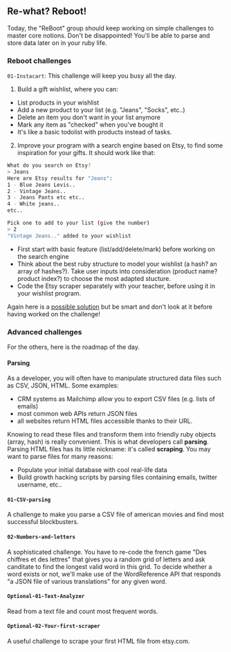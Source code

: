 ## Re-what? Reboot!

Today, the "ReBoot" group should keep working on simple challenges to master core notions. Don't be disappointed! You'll be able to parse and store data later on in your ruby life.

### Reboot challenges

`01-Instacart`: This challenge will keep you busy all the day.

1. Build a gift wishlist, where you can:
  - List products in your wishlist
  - Add a new product to your list (e.g. "Jeans", "Socks", etc..)
  - Delete an item you don't want in your list anymore
  - Mark any item as "checked" when you've bought it
  - It's like a basic todolist with products instead of tasks.
2. Improve your program with a search engine based on Etsy, to find some inspiration for your gifts. It should work like that:

```bash
What do you search on Etsy?
> Jeans
Here are Etsy results for "Jeans":
1 - Blue Jeans Levis..
2 - Vintage Jeans..
3 - Jeans Pants etc etc..
4 - White jeans..
etc..

Pick one to add to your list (give the number)
> 2
"Vintage Jeans.." added to your wishlist
```

- First start with basic feature (list/add/delete/mark) before working on the search engine
- Think about the best ruby structure to model your wishlist (a hash? an array of hashes?). Take user inputs into consideration (product name? product index?) to choose the most adapted stucture.
- Code the Etsy scraper separately with your teacher, before using it in your wishlist program.

Again here is a [possible solution](https://gist.github.com/Papillard/24aa78105a741f129e35) but be smart and don't look at it before having worked on the challenge!

### Advanced challenges

For the others, here is the roadmap of the day.

#### Parsing

As a developer, you will often have to manipulate structured data files such as CSV, JSON, HTML. Some examples:

- CRM systems as Mailchimp allow you to export CSV files (e.g. lists of emails)
- most common web APIs return JSON files
- all websites return HTML files accessible thanks to their URL.

Knowing to read these files and transform them into friendly ruby objects (array, hash) is really convenient. This is what developers call **parsing**. Parsing HTML files has its little nickname: it's called **scraping**. You may want to parse files for many reasons:

- Populate your initial database with cool real-life data
- Build growth hacking scripts by parsing files containing emails, twitter username, etc..

#### `01-CSV-parsing`
A challenge to make you parse a CSV file of american movies and find most successful blockbusters.

#### `02-Numbers-and-letters`
A sophisticated challenge. You have to re-code the french game "Des chiffres et des lettres" that gives you a random grid of letters and ask canditate to find the longest valid word in this grid. To decide whether a word exists or not, we'll make use of the WordReference API that responds "a JSON file of various translations" for any given word.

#### `Optional-01-Text-Analyzer`
Read from a text file and count most frequent words.

#### `Optional-02-Your-first-scraper`
A useful challenge to scrape your first HTML file from etsy.com.
